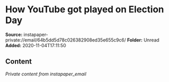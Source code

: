 # How YouTube got played on Election Day

**Source:** instapaper-private://email/64b5dd5d78c026382908ed35e655c9c6/
**Folder:** Unread
**Added:** 2020-11-04T17:11:50




## Content
*Private content from instapaper_email*
